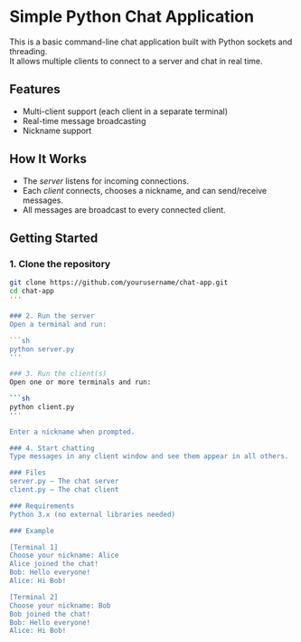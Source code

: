 # Simple Python Chat Application

This is a basic command-line chat application built with Python sockets and threading.  
It allows multiple clients to connect to a server and chat in real time.

## Features

- Multi-client support (each client in a separate terminal)
- Real-time message broadcasting
- Nickname support

## How It Works

- The *server* listens for incoming connections.
- Each *client* connects, chooses a nickname, and can send/receive messages.
- All messages are broadcast to every connected client.

## Getting Started

### 1. Clone the repository

```sh
git clone https://github.com/yourusername/chat-app.git
cd chat-app
'''

### 2. Run the server
Open a terminal and run:

```sh
python server.py
'''

### 3. Run the client(s)
Open one or more terminals and run:

```sh
python client.py
'''

Enter a nickname when prompted.

### 4. Start chatting
Type messages in any client window and see them appear in all others.

### Files
server.py — The chat server
client.py — The chat client

### Requirements
Python 3.x (no external libraries needed)

### Example

[Terminal 1]
Choose your nickname: Alice
Alice joined the chat!
Bob: Hello everyone!
Alice: Hi Bob!

[Terminal 2]
Choose your nickname: Bob
Bob joined the chat!
Bob: Hello everyone!
Alice: Hi Bob!